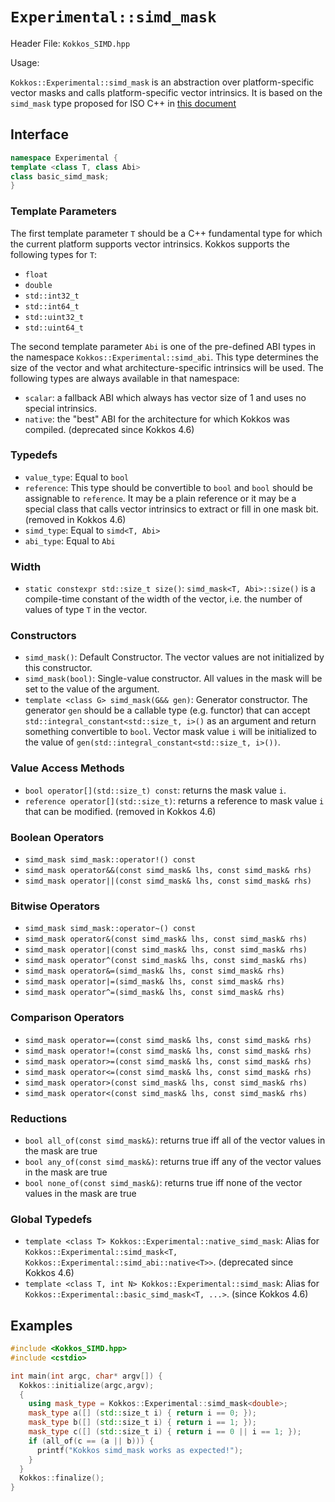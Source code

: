 # `Experimental::simd_mask`

Header File: `Kokkos_SIMD.hpp`

Usage: 

`Kokkos::Experimental::simd_mask` is an abstraction over platform-specific vector masks and calls platform-specific vector intrinsics.
It is based on the `simd_mask` type proposed for ISO C++ in [this document](https://www.open-std.org/jtc1/sc22/wg21/docs/papers/2019/n4808.pdf)

## Interface

```c++
namespace Experimental {
template <class T, class Abi>
class basic_simd_mask;
}
```

### Template Parameters

The first template parameter `T` should be a C++ fundamental type for which the current platform supports vector intrinsics. Kokkos supports the following types for `T`:
 - `float`
 - `double`
 - `std::int32_t`
 - `std::int64_t`
 - `std::uint32_t`
 - `std::uint64_t`

The second template parameter `Abi` is one of the pre-defined ABI types in the namespace `Kokkos::Experimental::simd_abi`. This type determines the size of the vector and what architecture-specific intrinsics will be used. The following types are always available in that namespace:
 - `scalar`: a fallback ABI which always has vector size of 1 and uses no special intrinsics.
 - `native`: the "best" ABI for the architecture for which Kokkos was compiled. (deprecated since Kokkos 4.6)

### Typedefs

 *  `value_type`: Equal to `bool`
 *  `reference`: This type should be convertible to `bool` and `bool` should be assignable to `reference`. It may be a plain reference or it may be a special class that calls vector intrinsics to extract or fill in one mask bit. (removed in Kokkos 4.6)
 *  `simd_type`: Equal to `simd<T, Abi>`
 *  `abi_type`: Equal to `Abi`

### Width

 * `static constexpr std::size_t size()`: `simd_mask<T, Abi>::size()` is a compile-time constant of the width of the vector, i.e. the number of values of type `T` in the vector.

### Constructors

  * `simd_mask()`: Default Constructor. The vector values are not initialized by this constructor.
  * `simd_mask(bool)`: Single-value constructor. All values in the mask will be set to the value of the argument.
  * `template <class G> simd_mask(G&& gen)`: Generator constructor. The generator `gen` should be a callable type (e.g. functor) that can accept `std::integral_constant<std::size_t, i>()` as an argument and return something convertible to `bool`. Vector mask value `i` will be initialized to the value of `gen(std::integral_constant<std::size_t, i>())`.

### Value Access Methods
  * `bool operator[](std::size_t) const`: returns the mask value `i`.
  * `reference operator[](std::size_t)`: returns a reference to mask value `i` that can be modified. (removed in Kokkos 4.6)

### Boolean Operators
  * `simd_mask simd_mask::operator!() const`
  * `simd_mask operator&&(const simd_mask& lhs, const simd_mask& rhs)`
  * `simd_mask operator||(const simd_mask& lhs, const simd_mask& rhs)`

### Bitwise Operators
  * `simd_mask simd_mask::operator~() const`
  * `simd_mask operator&(const simd_mask& lhs, const simd_mask& rhs)`
  * `simd_mask operator|(const simd_mask& lhs, const simd_mask& rhs)`
  * `simd_mask operator^(const simd_mask& lhs, const simd_mask& rhs)`
  * `simd_mask operator&=(simd_mask& lhs, const simd_mask& rhs)`
  * `simd_mask operator|=(simd_mask& lhs, const simd_mask& rhs)`
  * `simd_mask operator^=(simd_mask& lhs, const simd_mask& rhs)`

### Comparison Operators
  * `simd_mask operator==(const simd_mask& lhs, const simd_mask& rhs)`
  * `simd_mask operator!=(const simd_mask& lhs, const simd_mask& rhs)`
  * `simd_mask operator>=(const simd_mask& lhs, const simd_mask& rhs)`
  * `simd_mask operator<=(const simd_mask& lhs, const simd_mask& rhs)`
  * `simd_mask operator>(const simd_mask& lhs, const simd_mask& rhs)`
  * `simd_mask operator<(const simd_mask& lhs, const simd_mask& rhs)`

### Reductions
  * `bool all_of(const simd_mask&)`: returns true iff all of the vector values in the mask are true
  * `bool any_of(const simd_mask&)`: returns true iff any of the vector values in the mask are true
  * `bool none_of(const simd_mask&)`: returns true iff none of the vector values in the mask are true

### Global Typedefs
  * `template <class T> Kokkos::Experimental::native_simd_mask`: Alias for `Kokkos::Experimental::simd_mask<T, Kokkos::Experimental::simd_abi::native<T>>`. (deprecated since Kokkos 4.6)
  * `template <class T, int N> Kokkos::Experimental::simd_mask`: Alias for `Kokkos::Experimental::basic_simd_mask<T, ...>`. (since Kokkos 4.6)

## Examples

```c++
#include <Kokkos_SIMD.hpp>
#include <cstdio>

int main(int argc, char* argv[]) {
  Kokkos::initialize(argc,argv);
  {
    using mask_type = Kokkos::Experimental::simd_mask<double>;
    mask_type a([] (std::size_t i) { return i == 0; });
    mask_type b([] (std::size_t i) { return i == 1; });
    mask_type c([] (std::size_t i) { return i == 0 || i == 1; });
    if (all_of(c == (a || b))) {
      printf("Kokkos simd_mask works as expected!");
    }
  }
  Kokkos::finalize();
}
```
